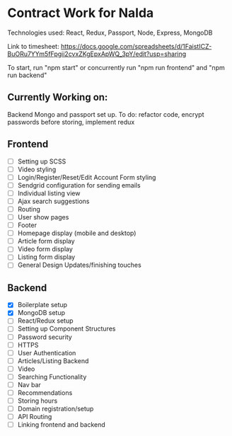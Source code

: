 # Contract Work for Nalda

Technologies used: React, Redux, Passport, Node, Express, MongoDB

Link to timesheet:
https://docs.google.com/spreadsheets/d/1FaistICZ-BuORu7YYm5fFpgii2cvxZKgEpxApWQ_3pY/edit?usp=sharing

To start, run "npm start" or concurrently run "npm run frontend" and "npm run backend"
## Currently Working on:
Backend Mongo and passport set up. To do: refactor code, encrypt passwords before storing, implement redux

## Frontend

- [ ] Setting up SCSS
- [ ] Video styling
- [ ] Login/Register/Reset/Edit Account Form styling
- [ ] Sendgrid configuration for sending emails
- [ ] Individual listing view
- [ ] Ajax search suggestions
- [ ] Routing 	
- [ ] User show pages
- [ ] Footer
- [ ] Homepage display (mobile and desktop)
- [ ] Article form display
- [ ] Video form display
- [ ] Listing form display
- [ ] General Design Updates/finishing touches

## Backend

- [X] Boilerplate setup
- [X] MongoDB setup
- [ ] React/Redux setup
- [ ] Setting up Component Structures
- [ ] Password security
- [ ] HTTPS
- [ ] User Authentication
- [ ] Articles/Listing Backend
- [ ] Video
- [ ] Searching Functionality
- [ ] Nav bar
- [ ] Recommendations
- [ ] Storing hours
- [ ] Domain registration/setup
- [ ] API Routing
- [ ] Linking frontend and backend
